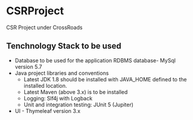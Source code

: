 # CSRProject
CSR Project under CrossRoads

## Tenchnology Stack to be used
 - Database to be used for the application RDBMS database- MySql version 5.7
 - Java project libraries and conventions
     - Latest JDK 1.8 should be installed with JAVA_HOME defined to the installed location.
     - Latest Maven (above 3.x) is to be installed
     - Logging: Slf4j with Logback
     - Unit and integration testing: JUnit 5 (Jupiter)
 - UI - Thymeleaf version 3.x
